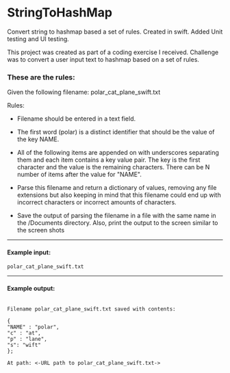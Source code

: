 # StringToHashMap
Convert string to hashmap based a set of rules. Created in swift. Added Unit testing and UI testing.

This project was created as part of a coding exercise I received. Challenge was to convert a user input text to hashmap based on a set of rules. 

### These are the rules:

Given the following filename:  polar_cat_plane_swift.txt 

Rules: 

* Filename should be entered in a text field. 
	
* The first word (polar) is a distinct identifier that should be the value of the key NAME. 
	
* All of the following items are appended on with underscores separating them and each item contains a key value pair. The key is the first character and the value is the remaining characters. There can be N number of items after the value for "NAME". 
	
* Parse this filename and return a dictionary of values, removing any file extensions but also keeping in mind that this filename could end up with incorrect characters or incorrect amounts of characters. 
	
* Save the output of parsing the filename in a file with the same name in the /Documents directory.  Also, print the output to the screen similar to the screen shots 

*************************************************************

#### Example input: 
```
polar_cat_plane_swift.txt 
```
***********************************************************

#### Example output: 


``` 

Filename polar_cat_plane_swift.txt saved with contents: 

{ 
"NAME" : "polar", 
"c" : "at", 
"p" : "lane", 
"s": "wift" 
};

At path: <-URL path to polar_cat_plane_swift.txt->  

```

